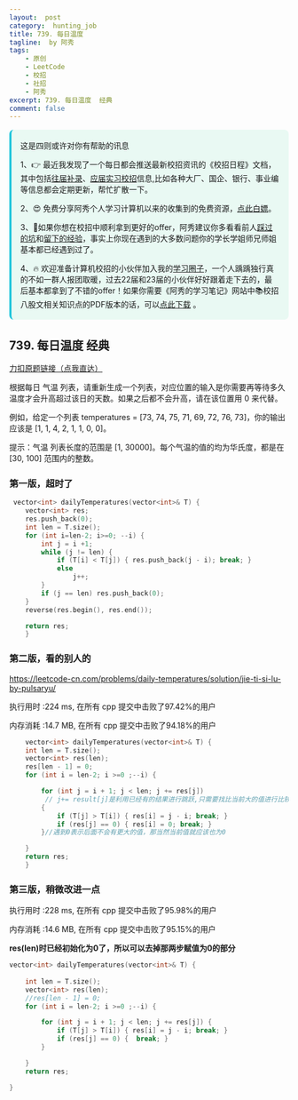 ```yaml
---
layout:  post
category:  hunting_job
title: 739. 每日温度
tagline:  by 阿秀
tags:
    - 原创
    - LeetCode
    - 校招
    - 社招
    - 阿秀
excerpt: 739. 每日温度  经典
comment: false
---
```




<div style="border-color: #24C6DC;
            background-color: #e9f9f3;         
            margin: 1rem 0;
        padding: .25rem 1rem;
        border-left-width: .3rem;
        border-left-style: solid;
        border-radius: .5rem;
        color: inherit;">
  <p>这是四则或许对你有帮助的讯息</p>
  <p>1、👉 最近我发现了一个每日都会推送最新校招资讯的《校招日程》文档，其中包括<a style="text-decoration: underline" href="https://flowus.cn/share/ee50d5eb-3cd5-4f74-880e-95b215dd4ff2" target="_blank">往届补录</a>、<a style="text-decoration: underline" href="https://flowus.cn/share/5f327c98-1e31-46c8-b86b-5ac6105e021f" target="_blank">应届实习校招</a>信息,比如各种大厂、国企、银行、事业编等信息都会定期更新，帮忙扩散一下。</p>  
  <p>2、😍
    免费分享阿秀个人学习计算机以来的收集到的免费资源，<a style="text-decoration: underline" href="/notes/07-resources/01-free/01-introduce.html" target="_blank">点此白嫖</a>。
  </p>
  <p>3、🚀如果你想在校招中顺利拿到更好的offer，阿秀建议你多看看前人<a style="text-decoration: underline" href="https://www.yuque.com/tuobaaxiu/httmmc/npg1k81zeq4wfpyz" target="_blank">踩过的坑</a>和<a style="text-decoration: underline"  target="_blank" href="https://www.yuque.com/tuobaaxiu/httmmc/gge9ppd0mbu2d3dp">留下的经验</a>，事实上你现在遇到的大多数问题你的学长学姐师兄师姐基本都已经遇到过了。
  </p>
  <p>4、🔥 欢迎准备计算机校招的小伙伴加入我的<a  style="text-decoration: underline" href="https://www.yuque.com/tuobaaxiu/httmmc/xg0otqvc17wfx4u9" target="_blank">学习圈子</a>，一个人踽踽独行真的不如一群人报团取暖，过去22届和23届的小伙伴好好跟着走下去的，最后基本都拿到了不错的offer！如果你需要《阿秀的学习笔记》网站中📚︎校招八股文相关知识点的PDF版本的话，可以<a style="text-decoration: underline" href="/notes/08-other/02-question.html#_5、如何下载阿秀的学习笔记内容pdf版本" target="_blank">点此下载</a> 。</p>   </div>




## 739. 每日温度  经典

[力扣原题链接（点我直达）](https://leetcode-cn.com/problems/daily-temperatures/)

根据每日 气温 列表，请重新生成一个列表，对应位置的输入是你需要再等待多久温度才会升高超过该日的天数。如果之后都不会升高，请在该位置用 0 来代替。

例如，给定一个列表 temperatures = [73, 74, 75, 71, 69, 72, 76, 73]，你的输出应该是 [1, 1, 4, 2, 1, 1, 0, 0]。

提示：气温 列表长度的范围是 [1, 30000]。每个气温的值的均为华氏度，都是在 [30, 100] 范围内的整数。





### 第一版，超时了

```c++
 vector<int> dailyTemperatures(vector<int>& T) {
    vector<int> res;
	res.push_back(0);
	int len = T.size();
	for (int i=len-2; i>=0; --i) {
		int j = i +1;
		while (j != len) {
			if (T[i] < T[j]) { res.push_back(j - i); break; }
			else
				j++;
		}
		if (j == len) res.push_back(0);
	}
	reverse(res.begin(), res.end());

	return res;  
    }
```







### 第二版，看的别人的

https://leetcode-cn.com/problems/daily-temperatures/solution/jie-ti-si-lu-by-pulsaryu/



执行用时 :224 ms, 在所有 cpp 提交中击败了97.42%的用户

内存消耗 :14.7 MB, 在所有 cpp 提交中击败了94.18%的用户



```c++
    vector<int> dailyTemperatures(vector<int>& T) {
	int len = T.size();
	vector<int> res(len);
	res[len - 1] = 0;
	for (int i = len-2; i >=0 ;--i) {

		for (int j = i + 1; j < len; j += res[j]) 
         // j+= result[j]是利用已经有的结果进行跳跃,只需要找比当前大的值进行比较即可，小于的直接跳过
        {
			if (T[j] > T[i]) { res[i] = j - i; break; }
			if (res[j] == 0) { res[i] = 0; break; }
		}//遇到0表示后面不会有更大的值，那当然当前值就应该也为0

	}
	return res;
    }
```



### 第三版，稍微改进一点



执行用时 :228 ms, 在所有 cpp 提交中击败了95.98%的用户

内存消耗 :14.6 MB, 在所有 cpp 提交中击败了95.15%的用户

**res(len)时已经初始化为0了，所以可以去掉那两步赋值为0的部分**



```c++
vector<int> dailyTemperatures(vector<int>& T) {
	
	int len = T.size();
	vector<int> res(len);
	//res[len - 1] = 0;
	for (int i = len-2; i >=0 ;--i) {

		for (int j = i + 1; j < len; j += res[j]) {
			if (T[j] > T[i]) { res[i] = j - i; break; }
			if (res[j] == 0) {  break; }
		}

	}
	return res;

}
```

<p id="括号的分数"></p>

